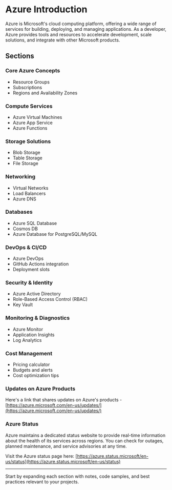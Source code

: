 # Azure Introduction

Azure is Microsoft's cloud computing platform, offering a wide range of services for building, deploying, and managing applications. As a developer, Azure provides tools and resources to accelerate development, scale solutions, and integrate with other Microsoft products.

## Sections

### Core Azure Concepts
- Resource Groups
- Subscriptions
- Regions and Availability Zones

### Compute Services
- Azure Virtual Machines
- Azure App Service
- Azure Functions

### Storage Solutions
- Blob Storage
- Table Storage
- File Storage

### Networking
- Virtual Networks
- Load Balancers
- Azure DNS

### Databases
- Azure SQL Database
- Cosmos DB
- Azure Database for PostgreSQL/MySQL

### DevOps & CI/CD
- Azure DevOps
- GitHub Actions integration
- Deployment slots

### Security & Identity
- Azure Active Directory
- Role-Based Access Control (RBAC)
- Key Vault

### Monitoring & Diagnostics
- Azure Monitor
- Application Insights
- Log Analytics

### Cost Management
- Pricing calculator
- Budgets and alerts
- Cost optimization tips

### Updates on Azure Products
Here's a link that shares updates on Azure's products - [https://azure.microsoft.com/en-us/updates/](https://azure.microsoft.com/en-us/updates/)

### Azure Status
Azure maintains a dedicated status website to provide real-time information about the health of its services across regions. You can check for outages, planned maintenance, and service advisories at any time.

Visit the Azure status page here: [https://azure.status.microsoft/en-us/status](https://azure.status.microsoft/en-us/status)

---

Start by expanding each section with notes, code samples, and best practices relevant to your projects.